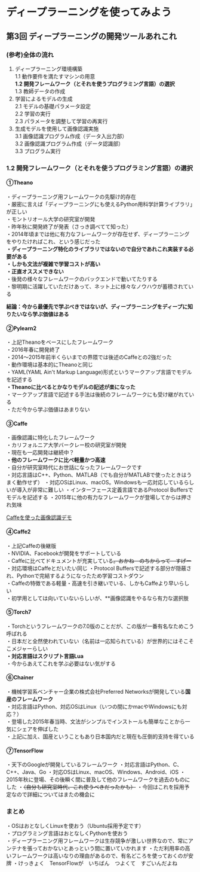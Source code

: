# ディープラーニングを使ってみよう
## 第3回 ディープラーニングの開発ツールあれこれ


### (参考)全体の流れ

1. ディープラーニング環境構築  
1.1 動作要件を満たすマシンの用意  
**1.2 開発フレームワーク（とそれを使うプログラミング言語）の選択**  
1.3 教師データの作成  
2. 学習によるモデルの生成  
2.1 モデルの基礎パラメータ設定  
2.2 学習の実行  
2.3 パラメータを調整して学習の再実行  
3. 生成モデルを使用して画像認識実施  
3.1 画像認識プログラム作成（データ入出力部）  
3.2 画像認識プログラム作成（データ認識部）  
3.3 プログラム実行

### 1.2 開発フレームワーク（とそれを使うプログラミング言語）の選択



#### ①Theano

・ディープラーニング用フレームワークの先駆け的存在  
・厳密に言えば「ディープラーニングにも使えるPython用科学計算ライブラリ」が正しい  
・モントリオール大学の研究室が開発  
・昨年秋に開発終了が発表（さっき調べてて知った）  
・2014年頃までは他に有力なフレームワークが存在せず、ディープラーニングをやりたければこれ、という感じだった  
**・ディープラーニング特化のライブラリではないので自分であれこれ実装する必要がある  
・しかも文法が複雑で学習コストが高い  
・正直オススメできない**  
・後発の様々なフレームワークのバックエンドで動いてたりする  
・黎明期に活躍していただけあって、ネット上に様々なノウハウが蓄積されている  

**結論：今から最優先で学ぶべきではないが、ディープラーニングをディープに知りたいなら学ぶ価値はある**

#### ②Pylearn2
・上記Theanoをベースにしたフレームワーク  
・2016年春に開発終了  
・2014～2015年前半くらいまでの界隈では後述のCaffeとの2強だった  
・動作環境は基本的にTheanoと同じ  
・YAML(YAML Ain't Markup Language)形式というマークアップ言語でモデルを記述する  
**・Theanoに比べるとかなりモデルの記述が楽になった**  
・マークアップ言語で記述する手法は後続のフレームワークにも受け継がれている  
・ただ今から学ぶ価値はあまりない  

#### ③Caffe
・画像認識に特化したフレームワーク  
・カリフォルニア大学バークレー校の研究室が開発  
・現在も一応開発は継続中？  
**・他のフレームワークに比べ軽量かつ高速**  
・自分が研究室時代にお世話になったフレームワークです  
・対応言語はC++、Python、MATLAB（でも自分がMATLABで使ったときはうまく動作せず） 
・対応OSはLinux、macOS。Windowsも一応対応しているらしいが導入が非常に難しい
・インターフェース定義言語であるProtocol Buffersでモデルを記述する
・2015年に他の有力なフレームワークが登場してからは押され気味  

[Caffeを使った画像認識デモ](http://demo.caffe.berkeleyvision.org/)

#### ④Caffe2
・上記Caffeの後継版  
・NVIDIA、Facebookが開発をサポートしている  
・Caffeに比べてドキュメントが充実している~~。おかね　のちからって　すげー~~  
・対応環境はCaffeとだいたい同じ
・Protocol Buffersで記述する部分が隠蔽され、Pythonで完結するようになったため学習コストダウン  
・Caffeの特徴である軽量・高速を引き継いでいる、しかもCaffeより早いらしい  
・初学用としては向いていないらしいが、**画像認識をやるなら有力な選択肢

#### ⑤Torch7
・Torchというフレームワークの7.0版のことだが、この版が一番有名なためこう呼ばれる  
・日本だと全然使われていない（名前は一応知られている）が世界的にはそこそこメジャーらしい  
**・対応言語はスクリプト言語Lua**  
・今からあえてこれを学ぶ必要はない気がする

#### ⑥Chainer
・機械学習系ベンチャー企業の株式会社Preferred Networksが開発している**国産のフレームワーク**  
・対応言語はPython、対応OSはLinux（いつの間にかmacやWindowsにも対応？）  
・登場した2015年春当時、文法がシンプルでインストールも簡単なことから一気にシェアを伸ばした  
・上記に加え、国産ということもあり日本国内だと現在も圧倒的支持を得ている

#### ⑦TensorFlow
・天下のGoogleが開発しているフレームワーク
・対応言語はPython、C、C++、Java、Go
・対応OSはLinux、macOS、Windows、Android、iOS
・2015年秋に登場、その後瞬く間に普及して他のフレームワークを過去のものにした
・~~（自分も研究室時代、これ使うべきだったかも）~~
・今回はこれを採用予定なので詳細についてはまたの機会に

####
### まとめ
・OSはおとなしくLinuxを使おう（Ubuntu採用予定です）  
・プログラミング言語はおとなしくPythonを使おう  
・ディープラーニング用フレームワークは生存競争が激しい世界なので、常にアンテナを張っておかないとあっという間に置いていかれます
・ただ利用率の高いフレームワークは高いなりの理由があるので、有名どころを使っておくのが安牌
・けっきょく　TensorFlowが　いちばん　つよくて　すごいんだよね  
